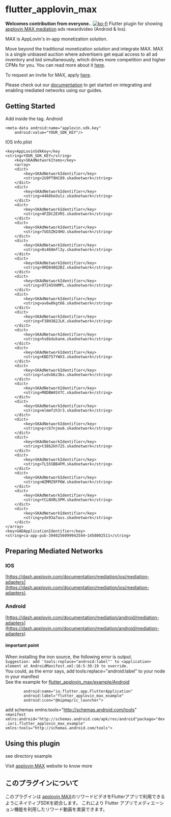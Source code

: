 # flutter_applovin_max
   <b>Welcomes contribution from everyone.</b>. 
[![ko-fi](https://ko-fi.com/img/githubbutton_sm.svg)](https://ko-fi.com/ioridev)
Flutter plugin for showing [applovin MAX  mediation](https://www.applovin.com/max/) ads rewardvideo (Android & Ios).

MAX is AppLovin's in-app monetization solution.

Move beyond the traditional monetization solution and integrate MAX. MAX is a single unbiased auction where advertisers get equal access to all ad inventory and bid simultaneously, which drives more competition and higher CPMs for you. You can read more about it [here](https://www.applovin.com/max-header-bidding).

To request an invite for MAX, apply [here](https://try.applovin.com/applovin-max-application).

Please check out our [documentation](https://dash.applovin.com/documentation/mediation/ios/getting-started) to get started on integrating and enabling mediated networks using our guides.  

## Getting Started

Add inside the <application> tag. 
Android
```
<meta-data android:name="applovin.sdk.key"
    android:value="YOUR_SDK_KEY"/>
```
IOS info.plist
```
<key>AppLovinSdkKey</key
<string>YOUR_SDK_KEY</string>
	<key>SKAdNetworkItems</key>
	<array>
    <dict>
        <key>SKAdNetworkIdentifier</key>
        <string>2U9PT9HC89.skadnetwork</string>
    </dict>
    <dict>
        <key>SKAdNetworkIdentifier</key>
        <string>4468km3ulz.skadnetwork</string>
    </dict>
    <dict>
        <key>SKAdNetworkIdentifier</key>
        <string>4FZDC2EVR5.skadnetwork</string>
    </dict>
    <dict>
        <key>SKAdNetworkIdentifier</key>
        <string>7UG5ZH24HU.skadnetwork</string>
    </dict>
    <dict>
        <key>SKAdNetworkIdentifier</key>
        <string>8s468mfl3y.skadnetwork</string>
    </dict>
    <dict>
        <key>SKAdNetworkIdentifier</key>
        <string>9RD848Q2BZ.skadnetwork</string>
    </dict>
    <dict>
        <key>SKAdNetworkIdentifier</key>
        <string>9T245VHMPL.skadnetwork</string>
    </dict>
    <dict>
        <key>SKAdNetworkIdentifier</key>
        <string>av6w8kgt66.skadnetwork</string>
    </dict>
    <dict>
        <key>SKAdNetworkIdentifier</key>
        <string>F38H382JLK.skadnetwork</string>
    </dict>
    <dict>
        <key>SKAdNetworkIdentifier</key>
        <string>hs6bdukanm.skadnetwork</string>
    </dict>
    <dict>
        <key>SKAdNetworkIdentifier</key>
        <string>KBD757YWX3.skadnetwork</string>
    </dict>
    <dict>
        <key>SKAdNetworkIdentifier</key>
        <string>ludvb6z3bs.skadnetwork</string>
    </dict>
    <dict>
        <key>SKAdNetworkIdentifier</key>
        <string>M8DBW4SV7C.skadnetwork</string>
    </dict>
    <dict>
        <key>SKAdNetworkIdentifier</key>
        <string>mlmmfzh3r3.skadnetwork</string>
    </dict>
    <dict>
        <key>SKAdNetworkIdentifier</key>
        <string>prcb7njmu6.skadnetwork</string>
    </dict>
    <dict>
        <key>SKAdNetworkIdentifier</key>
        <string>t38b2kh725.skadnetwork</string>
    </dict>
    <dict>
        <key>SKAdNetworkIdentifier</key>
        <string>TL55SBB4FM.skadnetwork</string>
    </dict>
    <dict>
        <key>SKAdNetworkIdentifier</key>
        <string>WZMMZ9FP6W.skadnetwork</string>
    </dict>
    <dict>
        <key>SKAdNetworkIdentifier</key>
        <string>YCLNXRL5PM.skadnetwork</string>
    </dict>
    <dict>
        <key>SKAdNetworkIdentifier</key>
        <string>ydx93a7ass.skadnetwork</string>
    </dict>
</array>
<key>GADApplicationIdentifier</key>
<string>ca-app-pub-3940256099942544~1458002511</string>
```
## Preparing Mediated Networks  
### IOS
[https://dash.applovin.com/documentation/mediation/ios/mediation-adapters](https://dash.applovin.com/documentation/mediation/ios/mediation-adapters).

### Android
[https://dash.applovin.com/documentation/mediation/android/mediation-adapters](https://dash.applovin.com/documentation/mediation/android/mediation-adapters)  
#### important point  
When installing the iron source, the following error is output.  
`Suggestion: add 'tools:replace="android:label"' to <application> element at AndroidManifest.xml:16:5-39:19 to override.`  
You could, as the error says, add tools:replace="android:label" to your <application> node in your manifest  
See the example for [flutter_applovin_max/example/Android](https://github.com/ioridev/flutter_applovin_max/blob/main/example/android/app/src/main/AndroidManifest.xml)  
``` <application tools:replace="android:label"
        android:name="io.flutter.app.FlutterApplication"
        android:label="flutter_applovin_max_example"
        android:icon="@mipmap/ic_launcher">
```  
add schemas xmlns:tools="http://schemas.android.com/tools"  
`<manifest xmlns:android="http://schemas.android.com/apk/res/android"package="dev.iori.flutter_applovin_max_example" xmlns:tools="http://schemas.android.com/tools">`  


## Using this plugin
see directory example 

Visit [applovin MAX](https://www.applovin.com/max/) website to know more 

## このプラグインについて  
このプラグインは [applovin MAX](https://www.applovin.com/max/)のリワードビデオをFlutterアプリで利用できるようにネイティブSDKを統合します。
これにより Flutter アプリでメディエーション機能を利用したリワード動画を実装できます。
